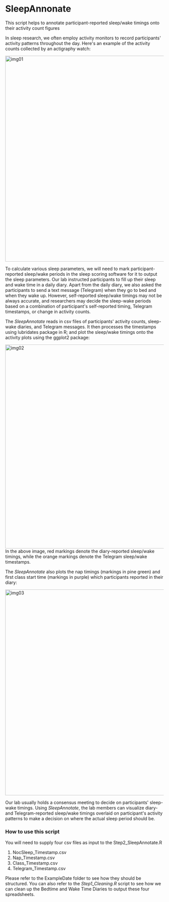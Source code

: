 # SleepAnnonate
This script helps to annotate participant-reported sleep/wake timings onto their activity count figures

In sleep research, we often employ activity monitors to record participants' activity patterns throughout the day. Here's an example of the activity counts collected by an actigraphy watch:

<img width="652" alt="img01" src="https://user-images.githubusercontent.com/99003122/161433468-c62f0d98-a7fa-458b-b83e-0755d42f86b7.png">

To calculate various sleep parameters, we will need to mark participant-reported sleep/wake periods in the sleep scoring software for it to output the sleep parameters. Our lab instructed participants to fill up their sleep and wake time in a daily diary. Apart from the daily diary, we also asked the participants to send a text message (Telegram) when they go to bed and when they wake up. However, self-reported sleep/wake timings may not be always accurate, and researchers may decide the sleep-wake periods based on a combination of participant's self-reported timing, Telegram timestamps, or change in activity counts.

The *SleepAnnotate* reads in csv files of participants' activity counts, sleep-wake diaries, and Telegram messages. It then processes the timestamps using lubridates package in R; and plot the sleep/wake timings onto the activity plots using the ggplot2 package:

<img width="646" alt="img02" src="https://user-images.githubusercontent.com/99003122/161433876-dd30f604-3344-447b-9f27-d46ea9bedcc2.png">
In the above image, red markings denote the diary-reported sleep/wake timings, while the orange markings denote the Telegram sleep/wake timestamps.


The *SleepAnnotate* also plots the nap timings (markings in pine green) and first class start time (markings in purple) which participants reported in their diary:

<img width="652" alt="img03" src="https://user-images.githubusercontent.com/99003122/161434075-ff66e0b3-f976-4a90-a210-283d5ff0e9fa.png">

Our lab usually holds a consensus meeting to decide on participants' sleep-wake timings. Using *SleepAnnotate*, the lab members can visualize diary- and Telegram-reported sleep/wake timings overlaid on participant's activity patterns to make a decision on where the actual sleep period should be.

### How to use this script

You will need to supply four csv files as input to the Step2_SleepAnnotate.R

1. NocSleep_Timestamp.csv
2. Nap_Timestamp.csv
3. Class_Timestamp.csv
4. Telegram_Timestamp.csv

Please refer to the ExampleDate folder to see how they should be structured. You can also refer to the *Step1_Cleaning.R* script to see how we can clean up the Bedtime and Wake Time Diaries to output these four spreadsheets.
